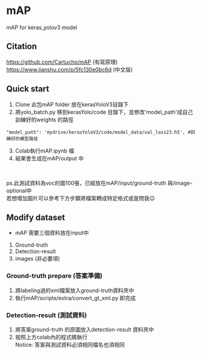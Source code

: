 # mAP
mAP for keras_yolov3 model
## Citation
https://github.com/Cartucho/mAP (有寫原理) <br>https://www.jianshu.com/p/5fc130e0bc6d (中文版)
## Quick start
1. Clone 此包mAP folder 放在kerasYoloV3目錄下
2. 將yolo_batch.py 移到kerasYolo/code 目錄下，並修改'model_path'成自己訓練好的weights 的路徑

```buildoutcfg
"model_path": 'mydrive/kerasYoloV3/code/model_data/val_loss23.h5', #訓練好的模型路径
```

3. Colab執行mAP.ipynb 檔
4. 結果會生成在mAP/output 中
<br> 

ps.此測試資料為voc的圖100張，已經放在mAP/input/ground-truth 與/image-optional中 <br> 
若想增加圖片可以參考下方步驟將檔案轉成特定格式或是問我😉 

## Modify dataset
- mAP 需要三個資料放在input中
1. Ground-truth
2. Detection-result
3. images (非必要項)
### Ground-truth prepare (答案準備)
1. 將labeling過的xml檔案放入ground-truth資料夾中
2. 執行mAP/scripts/extra/convert_gt_xml.py 即完成
### Detection-result (測試資料)
1. 將答案ground-truth 的原圖放入detection-result 資料夾中
2. 按照上方colab內的程式碼執行 <br> 
Notice: 答案與測試資料必須相同檔名也須相同   

